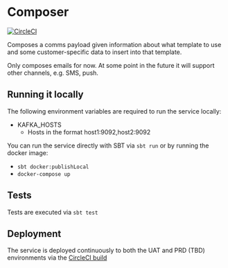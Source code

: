 # Composer

[![CircleCI](https://circleci.com/gh/ovotech/comms-composer/tree/master.svg?style=svg)](https://circleci.com/gh/ovotech/comms-composer/tree/master)

Composes a comms payload given information about what template to use and some customer-specific data to insert into that template.

Only composes emails for now. At some point in the future it will support other channels, e.g. SMS, push.

## Running it locally

The following environment variables are required to run the service locally:
* KAFKA_HOSTS
  * Hosts in the format host1:9092,host2:9092

You can run the service directly with SBT via `sbt run` or by running the docker image:
* `sbt docker:publishLocal`
* `docker-compose up`

## Tests

Tests are executed via `sbt test`

## Deployment

The service is deployed continuously to both the UAT and PRD (TBD) environments via the [CircleCI build](https://circleci.com/gh/ovotech/comms-composer) 
